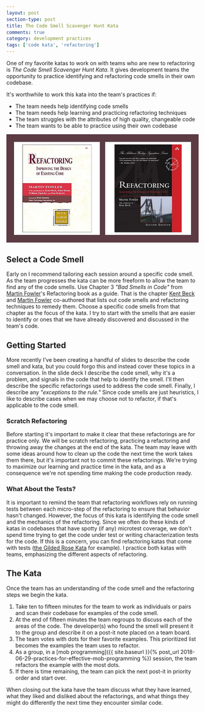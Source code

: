 ```yaml
---
layout: post
section-type: post
title: The Code Smell Scavenger Hunt Kata 
comments: true
category: development practices
tags: ['code kata', 'refactoring']
---
```


One of my favorite katas to work on with teams who are new to refactoring is _The Code Smell Scavenger Hunt Kata_. It gives development teams the opportunity to practice identifying and refactoring code smells in their own codebase. 

It's worthwhile to work this kata into the team's practices if:
* The team needs help identifying code smells
* The team needs help learning and practicing refactoring techniques
* The team struggles with the attributes of high quality, changeable code
* The team wants to be able to practice using their own codebase

<img src="/img/refactoring-both-editions.jpg" class="img-responsive" />

## Select a Code Smell
Early on I recommend tailoring each session around a specific code smell. As the team progresses the kata can be more freeform to allow the team to find any of the code smells. Use Chapter 3 _"Bad Smells in Code"_ from [Martin Fowler](https://www.martinfowler.com)'s Refactoring book as a guide. That is the chapter [Kent Beck](https://www.twitter.com/kentbeck) and [Martin Fowler](https://www.martinfowler.com) co-authored that lists out code smells and refactoring techniques to remedy them. Choose a specific code smells from that chapter as the focus of the kata. I try to start with the smells that are easier to identify or ones that we have already discovered and discussed in the team's code. 

## Getting Started 
More recently I've been creating a handful of slides to describe the code smell and kata, but you could forgo this and instead cover these topics in a conversation. In the slide deck I describe the code smell, why it's a problem, and signals in the code that help to identify the smell. I'll then describe the specific refactorings used to address the code smell. Finally, I describe any _"exceptions to the rule."_ Since code smells are just heuristics, I like to describe cases when we may choose not to refactor, if that's applicable to the code smell. 

### Scratch Refactoring
Before starting it's important to make it clear that these refactorings are for practice only. We will be scratch refactoring, practicing a refactoring and throwing away the changes at the end of the kata. The team may leave with some ideas around how to clean up the code the next time the work takes them there, but it's important not to commit these refactorings. We're trying to maximize our learning and practice time in the kata, and as a consequence we're not spending time making the code production ready. 

### What About the Tests? 
It is important to remind the team that refactoring workflows rely on running tests between each micro-step of the refactoring to ensure that behavior hasn't changed. However, the focus of this kata is identifying the code smell and the mechanics of the refactoring. Since we often do these kinds of katas in codebases that have spotty (if any) microtest coverage, we don't spend time trying to get the code under test or writing characterization tests for the code. If this is a concern, you can find refactoring katas that come with tests ([the Gilded Rose Kata](https://github.com/emilybache/GildedRose-Refactoring-Kata) for example). I practice both katas with teams, emphasizing the different aspects of refactoring. 

## The Kata
Once the team has an understanding of the code smell and the refactoring steps we begin the kata.

1. Take ten to fifteen minutes for the team to work as individuals or pairs and scan their codebase for examples of the code smell.
2. At the end of fifteen minutes the team regroups to discuss each of the areas of the code. The developer(s) who found the smell will present it to the group and describe it on a post-it note placed on a team board. 
3. The team votes with dots for their favorite examples. This prioritized list becomes the examples the team uses to refactor. 
4. As a group, in a [mob programming]({{ site.baseurl }}{% post_url 2018-06-29-practices-for-effective-mob-programming %}) session, the team refactors the example with the most dots.
5. If there is time remaining, the team can pick the next post-it in priority order and start over.

When closing out the kata have the team discuss what they have learned, what they liked and disliked about the refactorings, and what things they might do differently the next time they encounter similar code.  
